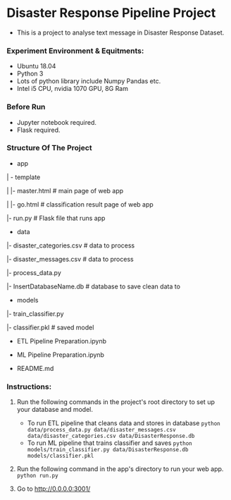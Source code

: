 # Disaster Response Pipeline Project

- This is a project to analyse text message in Disaster Response Dataset.

### Experiment Environment & Equitments:

- Ubuntu 18.04
- Python 3
- Lots of python library include Numpy Pandas etc.
- Intel i5 CPU, nvidia 1070 GPU, 8G Ram

### Before Run

- Jupyter notebook required.
- Flask required.

### Structure Of The Project

- app

| - template

| |- master.html  # main page of web app

| |- go.html  # classification result page of web app

|- run.py  # Flask file that runs app

- data

|- disaster_categories.csv  # data to process 

|- disaster_messages.csv  # data to process

|- process_data.py

|- InsertDatabaseName.db   # database to save clean data to

- models

|- train_classifier.py

|- classifier.pkl  # saved model 

- ETL Pipeline Preparation.ipynb

- ML Pipeline Preparation.ipynb

- README.md

### Instructions:
1. Run the following commands in the project's root directory to set up your database and model.

    - To run ETL pipeline that cleans data and stores in database
        `python data/process_data.py data/disaster_messages.csv data/disaster_categories.csv data/DisasterResponse.db`
    - To run ML pipeline that trains classifier and saves
        `python models/train_classifier.py data/DisasterResponse.db models/classifier.pkl`

2. Run the following command in the app's directory to run your web app.
    `python run.py`

3. Go to http://0.0.0.0:3001/
